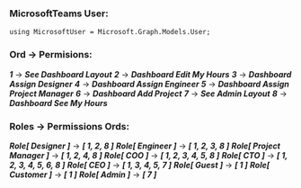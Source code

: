 ### MicrosoftTeams User:
`using MicrosoftUser = Microsoft.Graph.Models.User;`


### Ord -> Permisions:
***1*** -> ***See Dashboard Layout***
***2*** -> ***Dashboard Edit My Hours***
***3*** -> ***Dashboard Assign Designer***
***4*** -> ***Dashboard Assign Engineer***
***5*** -> ***Dashboard Assign Project Manager***
***6*** -> ***Dashboard Add Project***
***7*** -> ***See Admin Layout***
***8*** -> ***Dashboard See My Hours***


### Roles -> Permissions Ords:
***Role[ Designer ]*** -> ***[ 1, 2, 8 ]***
***Role[ Engineer ]*** -> ***[ 1, 2, 3, 8 ]***
***Role[ Project Manager ]*** -> ***[ 1, 2, 4, 8 ]***
***Role[ COO ]*** -> ***[ 1, 2, 3, 4, 5, 8 ]***
***Role[ CTO ]*** -> ***[ 1, 2, 3, 4, 5, 6, 8 ]***
***Role[ CEO ]*** -> ***[ 1, 3, 4, 5, 7 ]***
***Role[ Guest ]*** -> ***[ 1 ]***
***Role[ Customer ]*** -> ***[ 1 ]***
***Role[ Admin ]*** -> ***[ 7 ]***